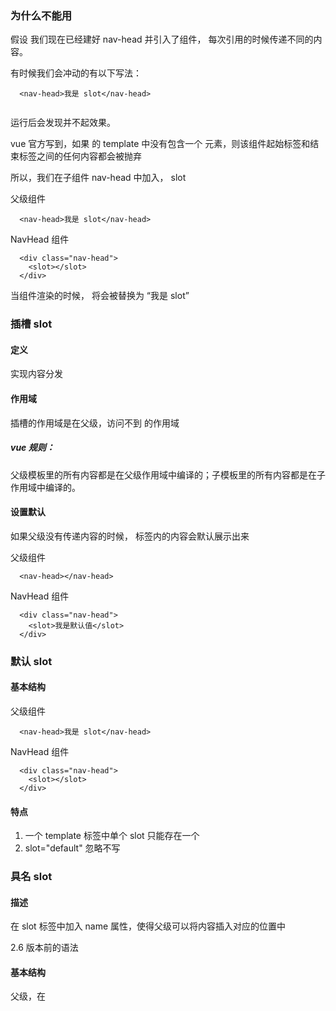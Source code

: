 ### 为什么不能用

<!-- 有时候我们在父组件中给子组件加点内容，满足开发需要。所以就想着以下做法 -->

假设 我们现在已经建好 nav-head 并引入了组件， 每次引用的时候传递不同的内容。

有时候我们会冲动的有以下写法：
```
  <nav-head>我是 slot</nav-head>
  
```
运行后会发现并不起效果。

vue 官方写到，如果<nav-head> 的 template 中没有包含一个 <slot> 元素，则该组件起始标签和结束标签之间的任何内容都会被抛弃

所以，我们在子组件 nav-head 中加入， slot

父级组件

```
  <nav-head>我是 slot</nav-head>
```

NavHead 组件
```
  <div class="nav-head">
    <slot></slot>
  </div>
```

当组件渲染的时候，<slot></slot> 将会被替换为 “我是 slot”


### 插槽 slot

#### 定义

实现内容分发

#### 作用域

插槽的作用域是在父级，访问不到 <nav-head> 的作用域

##### vue 规则：

父级模板里的所有内容都是在父级作用域中编译的；子模板里的所有内容都是在子作用域中编译的。

#### 设置默认

如果父级没有传递内容的时候，<slot></slot> 标签内的内容会默认展示出来

父级组件
```
  <nav-head></nav-head>
```

NavHead 组件
```
  <div class="nav-head">
    <slot>我是默认值</slot>
  </div>
```

### 默认 slot

#### 基本结构

父级组件
```
  <nav-head>我是 slot</nav-head>
```

NavHead 组件
```
  <div class="nav-head">
    <slot></slot>
  </div>
```

#### 特点

1. 一个 template 标签中单个 slot 只能存在一个
2. slot="default" 忽略不写

### 具名 slot

#### 描述

在 slot 标签中加入 name 属性，使得父级可以将内容插入对应的位置中

2.6 版本前的语法

#### 基本结构

父级，在 <template> 或者直接在普通元素上使用特殊的 slot

```
  <nav-head>
    <template slot="nav">
      <div>我是 slot</div>
    </template>
    <!-- 或者 -->

    <div slot="nav">我是 slot</div>
  </nav-head>
```

NavHead 组件
```
  <div class="nav-head">
    <slot name="nav"></slot>
  </div>
```

2.6 版本及之后

#### 版本更改语法

1. 将 slot 废弃掉 更新了 v-slot 语法
2. v-slot 只能添加在 template 上,有一种例外 (当被提供的内容只有默认插槽时，组件的标签才可以被当作插槽的模板来使用)

#### 基本结构

父级

```
  <nav-head>
    <template v-slot:nav>
      <div>我是 slot</div>
    </template>
  </nav-head>
```

### 作用域插槽 （slot-scope）

2.6 版本前的语法

#### 注意

1. slot-scope 值可以随便定义 slot-scope="xxx"
2. slot-scope="xxx", 里面是把 slot 上所有的 v-bind: xxx 属性以对象 {} 的方式传给父组件使用
2. 默认 slot 的 slot="default" 可以忽略不写

#### 基本结构

父级

```
  <nav-head>
    <template slot="nav" slot-scope="scope">
      <div>{{scope}}</div>
    </template>
    <!-- 或者 -->

    <div slot="nav" slot-scope="scope">{{scope}}</div>
  </nav-head>

  scope = {
    data: {
      key: 123
    },
    prop: data
  }
```

NavHead 组件
```
  <div class="nav-head">
    <slot name="nav" :data="{key: 123}" prop="data"></slot>
  </div>
```

#### slot-scope 解构

可以使用 es6 中解构赋值方式进行解构数据,数据如上面基本结构

父级

```
  <nav-head>
    <div slot="nav" slot-scope="{ data prop}">{{scope}}</div>
  </nav-head>
```

2.6 版本及之后的语法

#### 更新语法

1. 将 slot-scope 废弃使用 v-slot:default="xxx"

#### 将不带参数的 v-slot 假定为对应的默认 slot

1. 可以使用 v-slot="slotProps" 替代 v-slot:default="slotProps"
2. 有多个 slot 的时候，不能将 v-slot 添加到标签上

<nav-head v-slot="slotProps">
  {{ slotProps.data.key }}
</nav-head>

#### 解构语法

解构

<nav-head v-slot="{ prop }">
  {{ user.firstName }}
</nav-head>

重命名(将 prop 重命名 为 newNme)

<nav-head v-slot="{ prop: newName  }">
  {{ user.firstName }}
</nav-head>

定义默认参数

<nav-head v-slot="{ prop = 122 }">
  {{ user.firstName }}
</nav-head>

### 动态插槽名

还不知道如何使用

<base-layout>
  <template v-slot:[dynamicSlotName]>
    ...
  </template>
</base-layout>

具名插槽语法糖

1. v-slot:default  #default 直接写 # 没有效果
2. v-slot:xx       #xx

